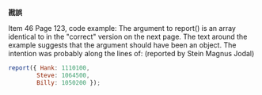 
**戡誤**

Item 46
    Page 123, code example: The argument to report() is an array identical to in the "correct" version on the next page. The text around the example suggests that the argument should have been an object. The intention was probably along the lines of: (reported by Stein Magnus Jodal)

```javascript
report({ Hank: 1110100,
        Steve: 1064500,
        Billy: 1050200 });
```
